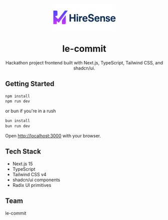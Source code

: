 <p align="center">
  <img src="public/logo-2.png" alt="le-commit" width="200" />
</p>

<h1 align="center">le-commit</h1>

<p align="center">
  Hackathon project frontend built with Next.js, TypeScript, Tailwind CSS, and shadcn/ui.
</p>

## Getting Started

```bash
npm install
npm run dev
```

or bun if you're in a rush

```bash
bun install
bun run dev
```

Open [http://localhost:3000](http://localhost:3000) with your browser.

## Tech Stack

- Next.js 15
- TypeScript
- Tailwind CSS v4
- shadcn/ui components
- Radix UI primitives

## Team

le-commit
